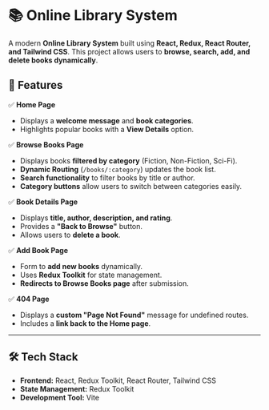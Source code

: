 # 📚 Online Library System

A modern **Online Library System** built using **React, Redux, React Router, and Tailwind CSS**. This project allows users to **browse, search, add, and delete books dynamically**.

## 🚀 Features

✅ **Home Page**
- Displays a **welcome message** and **book categories**.
- Highlights popular books with a **View Details** option.

✅ **Browse Books Page**
- Displays books **filtered by category** (Fiction, Non-Fiction, Sci-Fi).
- **Dynamic Routing** (`/books/:category`) updates the book list.
- **Search functionality** to filter books by title or author.
- **Category buttons** allow users to switch between categories easily.

✅ **Book Details Page**
- Displays **title, author, description, and rating**.
- Provides a **"Back to Browse"** button.
- Allows users to **delete a book**.

✅ **Add Book Page**
- Form to **add new books** dynamically.
- Uses **Redux Toolkit** for state management.
- **Redirects to Browse Books page** after submission.

✅ **404 Page**
- Displays a **custom "Page Not Found"** message for undefined routes.
- Includes a **link back to the Home page**.

---

## 🛠️ Tech Stack

- **Frontend:** React, Redux Toolkit, React Router, Tailwind CSS
- **State Management:** Redux Toolkit
- **Development Tool:** Vite

